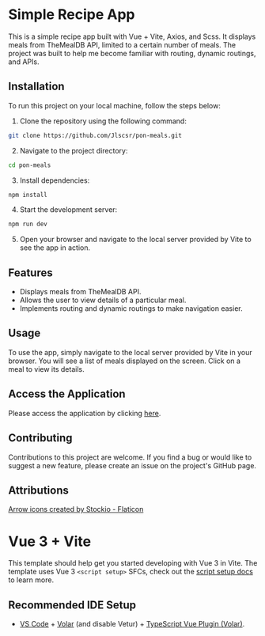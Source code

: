 # Simple Recipe App

This is a simple recipe app built with Vue + Vite, Axios, and Scss. It displays meals from TheMealDB API, limited to a certain number of meals. The project was built to help me become familiar with routing, dynamic routings, and APIs.

## Installation

To run this project on your local machine, follow the steps below:

1. Clone the repository using the following command:

```bash
git clone https://github.com/Jlscsr/pon-meals.git
```

2. Navigate to the project directory:

```bash
cd pon-meals
```

3. Install dependencies:

```bash
npm install
```

4. Start the development server:

```bash
npm run dev
```

5. Open your browser and navigate to the local server provided by Vite to see the app in action.

## Features

- Displays meals from TheMealDB API.
- Allows the user to view details of a particular meal.
- Implements routing and dynamic routings to make navigation easier.

## Usage

To use the app, simply navigate to the local server provided by Vite in your browser. You will see a list of meals displayed on the screen. Click on a meal to view its details.

## Access the Application

Please access the application by clicking [here](https://github.com/Jlscsr/pon-meals/tree/gh-pages).

## Contributing

Contributions to this project are welcome. If you find a bug or would like to suggest a new feature, please create an issue on the project's GitHub page.

## Attributions

<a href="https://www.flaticon.com/free-icons/arrow" title="Arrow icons created by Stockio - Flaticon">Arrow icons created by Stockio - Flaticon</a>

# Vue 3 + Vite

This template should help get you started developing with Vue 3 in Vite. The template uses Vue 3 `<script setup>` SFCs, check out the [script setup docs](https://v3.vuejs.org/api/sfc-script-setup.html#sfc-script-setup) to learn more.

## Recommended IDE Setup

- [VS Code](https://code.visualstudio.com/) + [Volar](https://marketplace.visualstudio.com/items?itemName=Vue.volar) (and disable Vetur) + [TypeScript Vue Plugin (Volar)](https://marketplace.visualstudio.com/items?itemName=Vue.vscode-typescript-vue-plugin).
